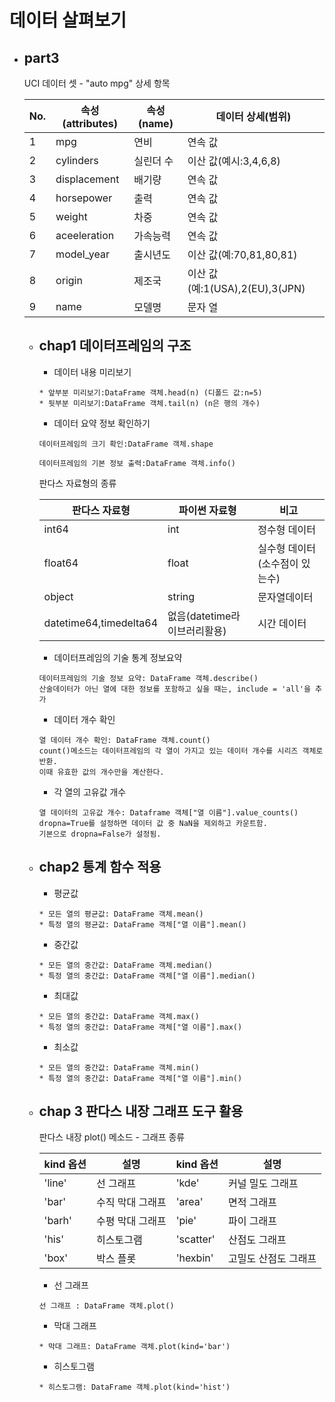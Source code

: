 # 데이터 살펴보기

* part3
    ---
    
    UCI 데이터 셋 - "auto mpg" 상세 항목
    
    No.|속성(attributes)|속성(name)|데이터 상세(범위)
    ---|---|---|---
    1|mpg|연비|연속 값
    2|cylinders|실린더 수|이산 값(예시:3,4,6,8)
    3|displacement|배기량|연속 값
    4|horsepower|출력| 연속 값
    5|weight|차중|연속 값
    6|aceeleration|가속능력| 연속 값
    7|model_year|출시년도|이산 값(예:70,81,80,81)
    8|origin|제조국|이산 값(예:1(USA),2(EU),3(JPN)
    9|name|모델명|문자 열
    * chap1 데이터프레임의 구조
        ---
        * 데이터 내용 미리보기
        ~~~
        * 앞부분 미리보기:DataFrame 객체.head(n) (디폴드 값:n=5)
        * 뒷부분 미리보기:DataFrame 객체.tail(n) (n은 행의 개수)
        ~~~
        * 데이터 요약 정보 확인하기
        ~~~
        데이터프레임의 크기 확인:DataFrame 객체.shape
        ~~~
        ~~~
        데이터프레임의 기본 정보 출력:DataFrame 객체.info()
        ~~~
    
        판다스 자료형의 종류 
  
         판다스 자료형|파이썬 자료형|비고
        ---|---|---
        int64|int|정수형 데이터
        float64|float|실수형 데이터(소수점이 있는수)
        object|string|문자열데이터
        datetime64,timedelta64|없음(datetime라이브러리활용)|시간 데이터

        * 데이터프레임의 기술 통계 정보요약
        ~~~
        데이터프레임의 기술 정보 요약: DataFrame 객체.describe()
        산술데이터가 아닌 열에 대한 정보를 포함하고 싶을 때는, include = 'all'을 추가
        ~~~
        * 데이터 개수 확인
        ~~~
        열 데이터 개수 확인: DataFrame 객체.count()
        count()메소드는 데이터프레임의 각 열이 가지고 있는 데이터 개수를 시리즈 객체로 반환.
        이때 유효한 값의 개수만을 계산한다.
        ~~~
        * 각 열의 고유값 개수
        ~~~
        열 데이터의 고유값 개수: Dataframe 객체["열 이름"].value_counts()
        dropna=True를 설정하면 데이터 값 중 NaN을 제외하고 카운트함.
        기본으로 dropna=False가 설정됨. 
        ~~~
    * chap2 통계 함수 적용
        ---
        * 평균값
        ~~~
        * 모든 열의 평균값: DataFrame 객체.mean()
        * 특정 열의 평균값: DataFrame 객체["열 이름"].mean()
        ~~~
        * 중간값
        ~~~
        * 모든 열의 중간값: DataFrame 객체.median()
        * 특정 열의 중간값: DataFrame 객체["열 이름"].median()
        ~~~
        * 최대값
        ~~~
        * 모든 열의 중간값: DataFrame 객체.max()
        * 특정 열의 중간값: DataFrame 객체["열 이름"].max()
        ~~~
        * 최소값
        ~~~
        * 모든 열의 중간값: DataFrame 객체.min()
        * 특정 열의 중간값: DataFrame 객체["열 이름"].min()
        ~~~
    * chap 3 판다스 내장 그래프 도구 활용
        ---
        판다스 내장 plot() 메소드 - 그래프 종류
        
        kind 옵션|설명|kind 옵션|설명
        ---|---|---|---
        'line'|선 그래프|'kde'|커널 밀도 그래프
        'bar'|수직 막대 그래프|'area'|면적 그래프
        'barh'|수평 막대 그래프|'pie'|파이 그래프
        'his'|히스토그램|'scatter'|산점도 그래프
        'box'|박스 플롯|'hexbin'|고밀도 산점도 그래프
        
        * 선 그래프
        ~~~
        선 그래프 : DataFrame 객체.plot()
        ~~~
        * 막대 그래프
        ~~~
        * 막대 그래프: DataFrame 객체.plot(kind='bar')
        ~~~
        * 히스토그램
        ~~~
        * 히스토그램: DataFrame 객체.plot(kind='hist')
        ~~~